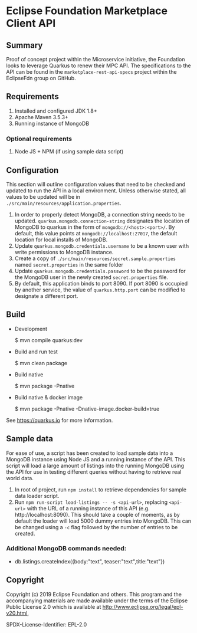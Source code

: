 # Eclipse Foundation Marketplace Client API

## Summary

Proof of concept project within the Microservice initiative, the Foundation looks to leverage Quarkus to renew their MPC API. The specifications to the API can be found in the `marketplace-rest-api-specs` project within the EclipseFdn group on GitHub.

## Requirements

1. Installed and configured JDK 1.8+
1. Apache Maven 3.5.3+
1. Running instance of MongoDB

### Optional requirements

1. Node JS + NPM (if using sample data script)

## Configuration

This section will outline configuration values that need to be checked and updated to run the API in a local environment. Unless otherwise stated, all values to be updated will be in `./src/main/resources/application.properties`.

1. In order to properly detect MongoDB, a connection string needs to be updated. `quarkus.mongodb.connection-string` designates the location of MongoDB to quarkus in the form of `mongodb://<host>:<port>/`. By default, this value points at `mongodb://localhost:27017`, the default location for local installs of MongoDB.
1. Update `quarkus.mongodb.credentials.username` to be a known user with write permissions to MongoDB instance.
1. Create a copy of `./src/main/resources/secret.sample.properties` named `secret.properties` in the same folder
1. Update `quarkus.mongodb.credentials.password` to be the password for the MongoDB user in the newly created `secret.properties` file.
1. By default, this application binds to port 8090. If port 8090 is occupied by another service, the value of `quarkus.http.port` can be modified to designate a different port.

## Build

* Development 

    $ mvn compile quarkus:dev
   
* Build and run test

    $ mvn clean package
    
* Build native 

    $ mvn package -Pnative
    
* Build native & docker image

    $ mvn package -Pnative -Dnative-image.docker-build=true
    
See https://quarkus.io for more information.  

## Sample data

For ease of use, a script has been created to load sample data into a MongoDB instance using Node JS and a running instance of the API. This script will load a large amount of listings into the running MongoDB using the API for use in testing different queries without having to retrieve real world data.

1. In root of project, run `npm install` to retrieve dependencies for sample data loader script.
1. Run `npm run-script load-listings -- -s <api-url>`, replacing `<api-url>` with the URL of a running instance of this API (e.g. http://localhost:8090). This should take a couple of moments, as by default the loader will load 5000 dummy entries into MongoDB. This can be changed using a `-c` flag followed by the number of entries to be created. 

### Additional MongoDB commands needed:

- db.listings.createIndex({body:"text", teaser:"text",title:"text"})

## Copyright 

Copyright (c) 2019 Eclipse Foundation and others.
This program and the accompanying materials are made available under the terms of the Eclipse Public License 2.0 which is available at http://www.eclipse.org/legal/epl-v20.html,

SPDX-License-Identifier: EPL-2.0

